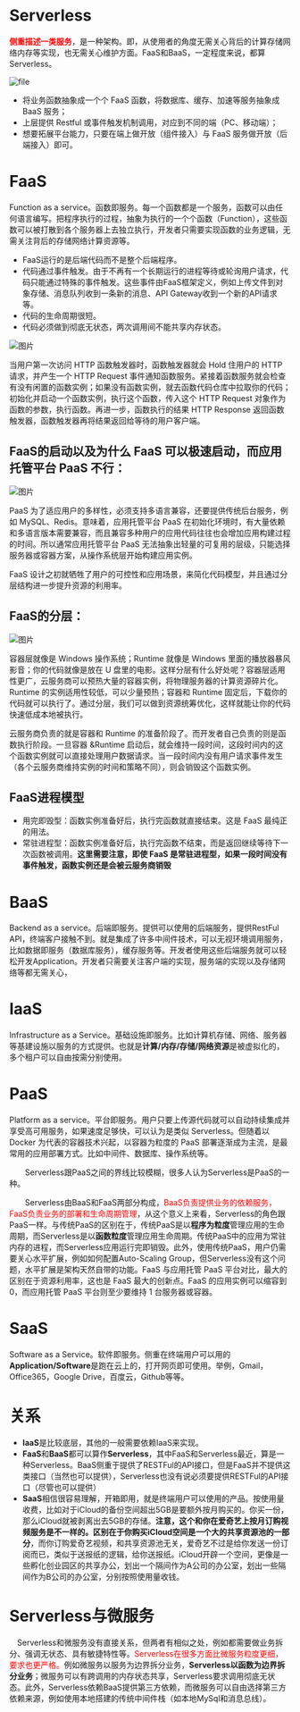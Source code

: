 # Serverless

**<font color='red'>侧重描述一类服务</font>**，是一种架构。即，从使用者的角度无需关心背后的计算存储网络内存等实现，也无需关心维护方面。FaaS和BaaS，一定程度来说，都算Serverless。

![file](https://img2018.cnblogs.com/blog/1411156/201910/1411156-20191023143208962-839589233.jpg)

- 将业务函数抽象成一个个 FaaS 函数，将数据库、缓存、加速等服务抽象成 BaaS 服务；
- 上层提供 Restful 或事件触发机制调用，对应到不同的端（PC、移动端）；
- 想要拓展平台能力，只要在端上做开放（组件接入）与 FaaS 服务做开放（后端接入）即可。

# FaaS

 Function as a service。函数即服务。每一个函数都是一个服务，函数可以由任何语言编写。把程序执行的过程，抽象为执行的一个个函数（Function），这些函数可以被打散到各个服务器上去独立执行，开发者只需要实现函数的业务逻辑，无需关注背后的存储网络计算资源等。

- FaaS运行的是后端代码而不是整个后端程序。
- 代码通过事件触发。由于不再有一个长期运行的进程等待或轮询用户请求，代码只能通过特殊的事件触发。这些事件由FaaS框架定义，例如上传文件到对象存储、消息队列收到一条新的消息、API Gateway收到一个新的API请求等。
- 代码的生命周期很短。
- 代码必须做到彻底无状态，两次调用间不能共享内存状态。

![图片](https://mmbiz.qpic.cn/sz_mmbiz_png/d7YzaYDnrxFcvAVicWQUtLSIrBPbicOdqicbWaa67cQib6zBviaERiashdzdH7kicUbWL7R1GbZrNT08jnFRzlzVL0g5A/640?wx_fmt=png&tp=webp&wxfrom=5&wx_lazy=1&wx_co=1)

当用户第一次访问 HTTP 函数触发器时，函数触发器就会 Hold 住用户的 HTTP 请求，并产生一个 HTTP Request 事件通知函数服务。紧接着函数服务就会检查有没有闲置的函数实例；如果没有函数实例，就去函数代码仓库中拉取你的代码；初始化并启动一个函数实例，执行这个函数，传入这个 HTTP Request 对象作为函数的参数，执行函数。再进一步，函数执行的结果 HTTP Response 返回函数触发器，函数触发器再将结果返回给等待的用户客户端。

## FaaS的启动以及为什么 FaaS 可以极速启动，而应用托管平台 PaaS 不行：

![图片](https://mmbiz.qpic.cn/sz_mmbiz_png/d7YzaYDnrxFcvAVicWQUtLSIrBPbicOdqicg0cRusEmw1cgEgYLKXrw1Q25FHSwicnMBKY3gIhp9r4m5O09icnrRUag/640?wx_fmt=png&tp=webp&wxfrom=5&wx_lazy=1&wx_co=1)

PaaS 为了适应用户的多样性，必须支持多语言兼容，还要提供传统后台服务，例如 MySQL、Redis。意味着，应用托管平台 PaaS 在初始化环境时，有大量依赖和多语言版本需要兼容，而且兼容多种用户的应用代码往往也会增加应用构建过程的时间。所以通常应用托管平台 PaaS 无法抽象出轻量的可复用的层级，只能选择服务器或容器方案，从操作系统层开始构建应用实例。

FaaS 设计之初就牺牲了用户的可控性和应用场景，来简化代码模型，并且通过分层结构进一步提升资源的利用率。

## FaaS的分层：

![图片](https://mmbiz.qpic.cn/sz_mmbiz_png/d7YzaYDnrxFcvAVicWQUtLSIrBPbicOdqicEXgmMHWLr0NaFcOVq65RSibYBrnguPFehdyfViaPH41BI4VyvVbibLRIw/640?wx_fmt=png&tp=webp&wxfrom=5&wx_lazy=1&wx_co=1)

容器层就像是 Windows 操作系统；Runtime 就像是 Windows 里面的播放器暴风影音；你的代码就像是放在 U 盘里的电影。这样分层有什么好处呢？容器层适用性更广，云服务商可以预热大量的容器实例，将物理服务器的计算资源碎片化。Runtime 的实例适用性较低，可以少量预热；容器和 Runtime 固定后，下载你的代码就可以执行了。通过分层，我们可以做到资源统筹优化，这样就能让你的代码快速低成本地被执行。

云服务商负责的就是容器和 Runtime 的准备阶段了。而开发者自己负责的则是函数执行阶段。一旦容器 &Runtime 启动后，就会维持一段时间，这段时间内的这个函数实例就可以直接处理用户数据请求。当一段时间内没有用户请求事件发生（各个云服务商维持实例的时间和策略不同），则会销毁这个函数实例。

## FaaS进程模型

- 用完即毁型：函数实例准备好后，执行完函数就直接结束。这是 FaaS 最纯正的用法。
- 常驻进程型：函数实例准备好后，执行完函数不结束，而是返回继续等待下一次函数被调用。**这里需要注意，即使 FaaS 是常驻进程型，如果一段时间没有事件触发，函数实例还是会被云服务商销毁**

# BaaS

Backend as a service。后端即服务。提供可以使用的后端服务，提供RestFul API，终端客户接触不到。就是集成了许多中间件技术，可以无视环境调用服务，比如数据即服务（数据库服务），缓存服务等。开发者使用这些后端服务就可以轻松开发Application。开发者只需要关注客户端的实现，服务端的实现以及存储网络等都无需关心，

# IaaS

Infrastructure as a Service。基础设施即服务。比如计算机存储、网络、服务器等基建设施以服务的方式提供。也就是**计算/内存/存储/网络资源**是被虚拟化的，多个租户可以自由按需分别使用。

# PaaS

Platform as a service。平台即服务。用户只要上传源代码就可以自动持续集成并享受高可用服务，如果速度足够快，可以认为是类似 Serverless。但随着以 Docker 为代表的容器技术兴起，以容器为粒度的 PaaS 部署逐渐成为主流，是最常用的应用部署方式。比如中间件、数据库、操作系统等。

　　Serverless跟PaaS之间的界线比较模糊，很多人认为Serverless是PaaS的一种。

　　Serverless由BaaS和FaaS两部分构成，<font color='red'>BaaS负责提供业务的依赖服务，FaaS负责业务的部署和生命周期管理</font>，从这个意义上来看，Serverless的角色跟PaaS一样。与传统PaaS的区别在于，传统PaaS是以**程序为粒度**管理应用的生命周期，而Serverless是以**函数粒度**管理应用生命周期。传统PaaS中的应用为常驻内存的进程，而Serverless应用运行完即销毁。此外，使用传统PaaS，用户仍需要关心水平扩展，例如如何配置Auto-Scaling Group，但Serverless没有这个问题，水平扩展是架构天然自带的功能。FaaS 与应用托管 PaaS 平台对比，最大的区别在于资源利用率，这也是 FaaS 最大的创新点。FaaS 的应用实例可以缩容到 0，而应用托管 PaaS 平台则至少要维持 1 台服务器或容器。

# SaaS

Software as a Service。软件即服务。侧重在终端用户可以用的**Application/Software**是跑在云上的，打开网页即可使用。举例，Gmail，Office365，Google Drive，百度云，Github等等。



# 关系

- **IaaS**是比较底层，其他的一般需要依赖IaaS来实现。
- **FaaS**和**BaaS**都可以算作**Serverless**，其中FaaS和Serverless最近，算是一种Serverless。BaaS侧重于提供了RESTFul的API接口，但是FaaS并不提供这类接口（当然也可以提供），Serverless也没有说必须要提供RESTFul的API接口（尽管也可以提供）
- **SaaS**相信很容易理解，开箱即用，就是终端用户可以使用的产品。按使用量收费，比如对于iCloud的备份空间超出5GB是要额外按月购买的。你买一份，那么iCloud就被剥离出去5GB的存储。**注意，**这个和你在爱奇艺上按月订购视频服务是不一样的。区别在于你购买iCloud空间是**一个大的共享资源池的一部分**，而你订购爱奇艺视频，和共享资源池无关，爱奇艺不过是给你发送一份订阅而已，类似于送报纸的逻辑，给你送报纸。iCloud开辟一个空间，更像是一些孵化创业园区的共享办公，划出一个隔间作为A公司的办公室，划出一些隔间作为B公司的办公室，分别按照使用量收钱。

# Serverless与微服务

　Serverless和微服务没有直接关系，但两者有相似之处，例如都需要做业务拆分、强调无状态、具有敏捷特性等。<font color='red'>Serverless在很多方面比微服务粒度更细，要求也更严格。</font>例如微服务以服务为边界拆分业务，**Serverless以函数为边界拆分业务**；微服务可以有跨调用的内存状态共享，Serverless要求调用彻底无状态。此外，Serverless依赖BaaS提供第三方依赖，而微服务可以自由选择第三方依赖来源，例如使用本地搭建的传统中间件栈（如本地MySql和消息总线）。
